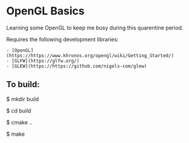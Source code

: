 # OpenGL Basics

Learning some OpenGL to keep me busy during this quarentine period.

Requires the following development libraries:

	- [OpenGL](https://https://www.khronos.org/opengl/wiki/Getting_Started/)
	- [GLFW](https://glfw.org/)
	- [GLEW](https://https://github.com/nigels-com/glew)

## To build:

$ mkdir build

$ cd build

$ cmake ..

$ make

